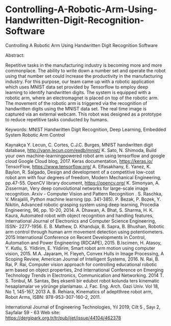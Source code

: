 # Controlling-A-Robotic-Arm-Using-Handwritten-Digit-Recognition-Software
Controlling A Robotic Arm Using Handwritten Digit Recognition Software

Abstract:

Repetitive tasks in the manufacturing industry is becoming more and more commonplace. The ability to write down a number set and operate the robot using that number set could increase the productivity in the manufacturing industry. For this purpose, our team came up with a robotic application which uses MNIST data set provided by Tensorflow to employ deep learning to identify handwritten digits. The system is equipped with a robotic arm, where an electromagnet is placed on top of the robotic arm. The movement of the robotic arm is triggered via the recognition of handwritten digits using the MNIST data set. The real time image is captured via an external webcam. This robot was designed as a prototype to reduce repetitive tasks conducted by humans. 

Keywords: MNIST Handwritten Digit Recognition, Deep Learning, Embedded System Robotic Arm Control


Kaynakça
Y. Lecun, C. Cortes, C.J.C. Burges, MNIST handwritten digit database, http://yann.lecun.com/exdb/mnist/
K. Sato, N. Shimoda, Build your own machine-learningpowered robot arm using tensorflow and google cloud Google Cloud blog, 2017.
Keras documentation, https://keras.io/
TensorFlow, https://www.tensorflow.org/
A. Elfasakhany, E. Yanez, K. Baylon, R. Salgado, Design and development of a competitive low-cost robot arm with four degrees of freedom, Modern Mechanical Engineering, pp.47-55.
OpenCV library document, https://opencv.org/
K. Simonyan, A. Zisserman, Very deep convolutional networks for large-scale image recognition. Arxiv - Computer Vision and Pattern Recognition .
S. Raschka, V. Mirajalili, Python machine learning (pp. 341-385).
P. Bezak, P. Bozek, Y. Nikitin, Advanced robotic grasping system using deep learning, Procedia Engineering, 96, pp. 10-20, 2014.
A. Dhawan, A. Bhat, S. Sharma, H. K. Kaura, Automated robot with object recognition and handling features, International Journal of Electronics and Computer Science Engineering, ISSN- 2277-1956.
E. B. Mathew, D. Khanduja, B. Sapra, B. Bhushan, Robotic arm control through human arm movement detection using potentiometers. 2015 International Conference on Recent Developments in Control, Automation and Power Engineering (RDCAPE), 2015.
B.Iscimen, H. Atasoy, Y. Kutlu, S. Yildirim, E. Yildirim, Smart robot arm motion using computer vision, 2015.
M.A. Jayaram, H. Fleyeh, Convex Hulls in Image Processing, A Scoping Review, American Journal of Intelligent Systems, 2016.
N. Rai, B. Rai, P. Rai, Computer vision approach for controlling educational robotic arm based on object properties, 2nd International Conference on Emerging Technology Trends in Electronics, Communication and Networking. 2014
T. S. Tonbul, M. Sarıtas, Beş eksenli bir edubot robot kolunda ters kinematic hesaplamalar ve yörünge planlaması. J. Fac. Eng. Arch. Gazi Univ. Vol 18, No 1, 145-167, 2013
A. B. Rehiara, Kinematics of adeptthree robot arm, Robot Arms, ISBN: 978-953-307-160-2, 2011.


International Journal of Engineering Technologies, Yıl 2019, Cilt 5 , Sayı 2, Sayfalar 59 - 63
Web site: https://dergipark.org.tr/tr/pub/ijet/issue/44104/462378

